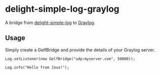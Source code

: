 # delight-simple-log-graylog

A bridge from [delight-simple-log](https://github.com/javadelight/delight-simple-log) to [Graylog](https://www.graylog.org/).

## Usage

Simply create a GelfBridge and provide the details of your Graylog server.


```
Log.setListener(new GelfBridge("udp:myserver.com", 50000));

Log.info("Hello from Java!");
```
